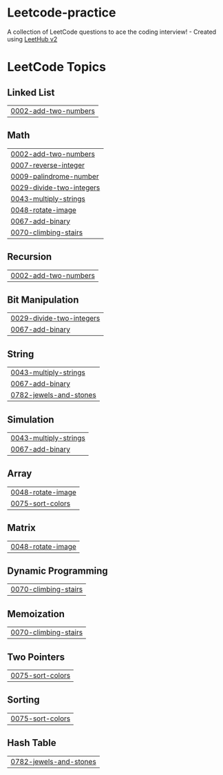 # Leetcode-practice
A collection of LeetCode questions to ace the coding interview! - Created using [LeetHub v2](https://github.com/arunbhardwaj/LeetHub-2.0)

<!---LeetCode Topics Start-->
# LeetCode Topics
## Linked List
|  |
| ------- |
| [0002-add-two-numbers](https://github.com/Sujitha4-R/Leetcode-practice/tree/master/0002-add-two-numbers) |
## Math
|  |
| ------- |
| [0002-add-two-numbers](https://github.com/Sujitha4-R/Leetcode-practice/tree/master/0002-add-two-numbers) |
| [0007-reverse-integer](https://github.com/Sujitha4-R/Leetcode-practice/tree/master/0007-reverse-integer) |
| [0009-palindrome-number](https://github.com/Sujitha4-R/Leetcode-practice/tree/master/0009-palindrome-number) |
| [0029-divide-two-integers](https://github.com/Sujitha4-R/Leetcode-practice/tree/master/0029-divide-two-integers) |
| [0043-multiply-strings](https://github.com/Sujitha4-R/Leetcode-practice/tree/master/0043-multiply-strings) |
| [0048-rotate-image](https://github.com/Sujitha4-R/Leetcode-practice/tree/master/0048-rotate-image) |
| [0067-add-binary](https://github.com/Sujitha4-R/Leetcode-practice/tree/master/0067-add-binary) |
| [0070-climbing-stairs](https://github.com/Sujitha4-R/Leetcode-practice/tree/master/0070-climbing-stairs) |
## Recursion
|  |
| ------- |
| [0002-add-two-numbers](https://github.com/Sujitha4-R/Leetcode-practice/tree/master/0002-add-two-numbers) |
## Bit Manipulation
|  |
| ------- |
| [0029-divide-two-integers](https://github.com/Sujitha4-R/Leetcode-practice/tree/master/0029-divide-two-integers) |
| [0067-add-binary](https://github.com/Sujitha4-R/Leetcode-practice/tree/master/0067-add-binary) |
## String
|  |
| ------- |
| [0043-multiply-strings](https://github.com/Sujitha4-R/Leetcode-practice/tree/master/0043-multiply-strings) |
| [0067-add-binary](https://github.com/Sujitha4-R/Leetcode-practice/tree/master/0067-add-binary) |
| [0782-jewels-and-stones](https://github.com/Sujitha4-R/Leetcode-practice/tree/master/0782-jewels-and-stones) |
## Simulation
|  |
| ------- |
| [0043-multiply-strings](https://github.com/Sujitha4-R/Leetcode-practice/tree/master/0043-multiply-strings) |
| [0067-add-binary](https://github.com/Sujitha4-R/Leetcode-practice/tree/master/0067-add-binary) |
## Array
|  |
| ------- |
| [0048-rotate-image](https://github.com/Sujitha4-R/Leetcode-practice/tree/master/0048-rotate-image) |
| [0075-sort-colors](https://github.com/Sujitha4-R/Leetcode-practice/tree/master/0075-sort-colors) |
## Matrix
|  |
| ------- |
| [0048-rotate-image](https://github.com/Sujitha4-R/Leetcode-practice/tree/master/0048-rotate-image) |
## Dynamic Programming
|  |
| ------- |
| [0070-climbing-stairs](https://github.com/Sujitha4-R/Leetcode-practice/tree/master/0070-climbing-stairs) |
## Memoization
|  |
| ------- |
| [0070-climbing-stairs](https://github.com/Sujitha4-R/Leetcode-practice/tree/master/0070-climbing-stairs) |
## Two Pointers
|  |
| ------- |
| [0075-sort-colors](https://github.com/Sujitha4-R/Leetcode-practice/tree/master/0075-sort-colors) |
## Sorting
|  |
| ------- |
| [0075-sort-colors](https://github.com/Sujitha4-R/Leetcode-practice/tree/master/0075-sort-colors) |
## Hash Table
|  |
| ------- |
| [0782-jewels-and-stones](https://github.com/Sujitha4-R/Leetcode-practice/tree/master/0782-jewels-and-stones) |
<!---LeetCode Topics End-->